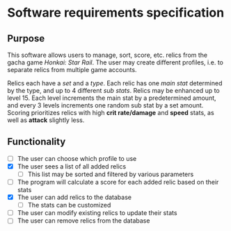 # Software requirements specification

## Purpose

This software allows users to manage, sort, score, etc. relics from the gacha game *Honkai: Star Rail*. The user may create different profiles, i.e. to separate relics from multiple game accounts.

Relics each have a *set* and a *type*. Each relic has one *main stat* determined by the type, and up to 4 different *sub stats*. Relics may be enhanced up to level 15. Each level increments the main stat by a predetermined amount, and every 3 levels increments one random sub stat by a set amount. Scoring prioritizes relics with high **crit rate/damage** and **speed** stats, as well as **attack** slightly less.

## Functionality

- [ ] The user can choose which profile to use
- [x] The user sees a list of all added relics
  - [ ] This list may be sorted and filtered by various parameters
- [ ] The program will calculate a score for each added relic based on their stats
- [x] The user can add relics to the database
  - [ ] The stats can be customized
- [ ] The user can modify existing relics to update their stats
- [ ] The user can remove relics from the database
